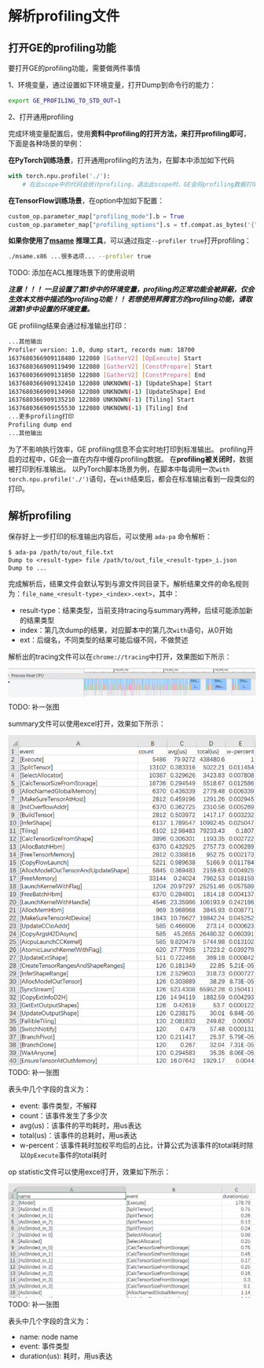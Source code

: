 # 解析profiling文件

## 打开GE的profiling功能

要打开GE的profiling功能，需要做两件事情

1、环境变量，通过设置如下环境变量，打开Dump到命令行的能力：

```bash
export GE_PROFILING_TO_STD_OUT=1
```

2、打开通用profiling

完成环境变量配置后，使用**资料中profiling的打开方法，来打开profiling即可**，下面是各种场景的举例：

**在PyTorch训练场景**，打开通用profiling的方法为，在脚本中添加如下代码

```python
with torch.npu.profile('./'):
    # 在此scope中的代码会统计profiling，退出此scope时，GE会将profiling数据打印到标准输出中
```

**在TensorFlow训练场景**，在option中加如下配置：

```python
custom_op.parameter_map["profiling_mode"].b = True
custom_op.parameter_map["profiling_options"].s = tf.compat.as_bytes('{"output":"../profiling","storage_limit": "200MB","training_trace":"on","l2":"on","hccl":"on","task_trace":"on","aicpu":"on","fp_point":"","bp_point":"","aic_metrics":"PipeUtilization","msproftx":"on"}')
```

**如果你使用了[msame](https://github.com/Ascend/tools/tree/master/msame) 推理工具**，可以通过指定`--profiler true`打开profiling：

```bash
./msame.x86 ...很多选项... --profiler true
```

TODO: 添加在ACL推理场景下的使用说明

***注意！！！ 一旦设置了第1步中的环境变量，profiling的正常功能会被屏蔽，仅会生效本文档中描述的profiling功能！！
若想使用昇腾官方的profiling功能，请取消第1步中设置的环境变量。***

GE profiling结果会通过标准输出打印：

```bash
...其他输出
Profiler version: 1.0, dump start, records num: 18700
1637680366909118480 122080 [GatherV2] [OpExecute] Start
1637680366909119490 122080 [GatherV2] [ConstPrepare] Start
1637680366909131850 122080 [GatherV2] [ConstPrepare] End
1637680366909132410 122080 UNKNOWN(-1) [UpdateShape] Start
1637680366909134960 122080 UNKNOWN(-1) [UpdateShape] End
1637680366909135210 122080 UNKNOWN(-1) [Tiling] Start
1637680366909155530 122080 UNKNOWN(-1) [Tiling] End
...更多profiling打印
Profiling dump end
...其他输出
```

为了不影响执行效率，GE profiling信息不会实时地打印到标准输出。
profiling开启的过程中，GE会一直在内存中缓存profiling数据。 在**profiling被关闭时**，数据被打印到标准输出。
以PyTorch脚本场景为例，在脚本中每调用一次`with torch.npu.profile('./')`语句，在`with`结束后，都会在标准输出看到一段类似的打印。

## 解析profiling

保存好上一步打印的标准输出内容后，可以使用 `ada-pa` 命令解析：

```shell
$ ada-pa /path/to/out_file.txt
Dump to <result-type> file /path/to/out_file_<result-type>_i.json
Dump to ...
```

完成解析后，结果文件会默认写到与源文件同目录下。解析结果文件的命名规则为：`file_name_<result-type>_<index>.<ext>`，其中：

* result-type：结果类型，当前支持tracing与summary两种，后续可能添加新的结果类型
* index：第几次dump的结果，对应脚本中的第几次`with`语句，从0开始
* ext：后缀名，不同类型的结果可能后缀不同，不做赘述

解析出的tracing文件可以在`chrome://tracing`中打开，效果图如下所示：

![](res/ada_pa_tracing.PNG)    TODO: 补一张图

summary文件可以使用excel打开，效果如下所示：

![](res/ada_pa_summary.PNG)    TODO: 补一张图

表头中几个字段的含义为：

* event: 事件类型，不解释
* count：该事件发生了多少次
* avg(us)：该事件的平均耗时，用us表达
* total(us)：该事件的总耗时，用us表达
* w-percent：该事件耗时加权平均后的占比，计算公式为该事件的total耗时除以`OpExecute`事件的total耗时

op statistic文件可以使用excel打开，效果如下所示：

![](res/ada_pa_op_stat.PNG)    TODO: 补一张图

表头中几个字段的含义为：

* name: node name
* event: 事件类型
* duration(us): 耗时，用us表达
